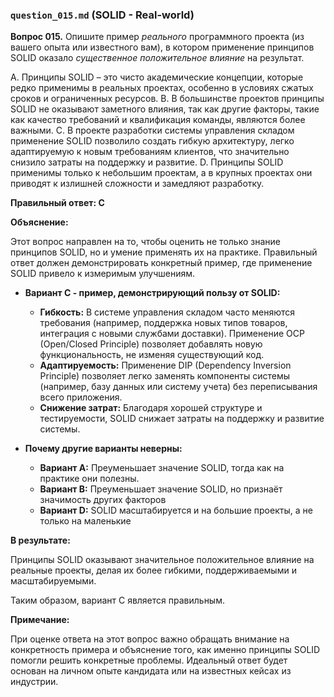 ### `question_015.md` (SOLID - Real-world)

**Вопрос 015.** Опишите пример *реального* программного проекта (из вашего опыта или известного вам), в котором применение принципов SOLID оказало *существенное положительное влияние* на результат.

A.  Принципы SOLID – это чисто академические концепции, которые редко применимы в реальных проектах, особенно в условиях сжатых сроков и ограниченных ресурсов.
B.  В большинстве проектов принципы SOLID не оказывают заметного влияния, так как другие факторы, такие как качество требований и квалификация команды, являются более важными.
C.  В проекте разработки системы управления складом применение SOLID позволило создать гибкую архитектуру, легко адаптируемую к новым требованиям клиентов, что значительно снизило затраты на поддержку и развитие.
D.  Принципы SOLID применимы только к небольшим проектам, а в крупных проектах они приводят к излишней сложности и замедляют разработку.

**Правильный ответ: C**

**Объяснение:**

Этот вопрос направлен на то, чтобы оценить не только знание принципов SOLID, но и умение применять их на практике. Правильный ответ должен демонстрировать конкретный пример, где применение SOLID привело к измеримым улучшениям.

*   **Вариант C - пример, демонстрирующий пользу от SOLID:**

    *   **Гибкость:** В системе управления складом часто меняются требования (например, поддержка новых типов товаров, интеграция с новыми службами доставки). Применение OCP (Open/Closed Principle) позволяет добавлять новую функциональность, не изменяя существующий код.
    *   **Адаптируемость:** Применение DIP (Dependency Inversion Principle) позволяет легко заменять компоненты системы (например, базу данных или систему учета) без переписывания всего приложения.
    *   **Снижение затрат:** Благодаря хорошей структуре и тестируемости, SOLID снижает затраты на поддержку и развитие системы.

*   **Почему другие варианты неверны:**

    *   **Вариант A:** Преуменьшает значение SOLID, тогда как на практике они полезны.
    *   **Вариант B:** Преуменьшает значение SOLID, но признаёт значимость других факторов
    *   **Вариант D:** SOLID масштабируется и на большие проекты, а не только на маленькие

**В результате:**

Принципы SOLID оказывают значительное положительное влияние на реальные проекты, делая их более гибкими, поддерживаемыми и масштабируемыми.

Таким образом, вариант C является правильным.

**Примечание:**

При оценке ответа на этот вопрос важно обращать внимание на конкретность примера и объяснение того, как именно принципы SOLID помогли решить конкретные проблемы. Идеальный ответ будет основан на личном опыте кандидата или на известных кейсах из индустрии.
